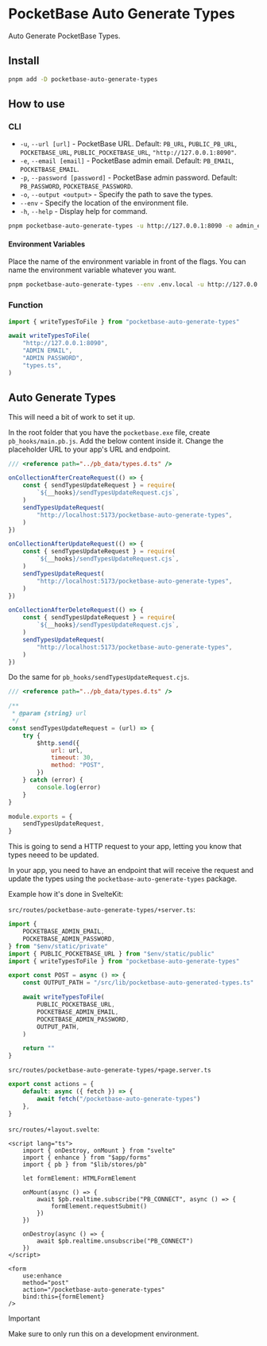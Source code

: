 # PocketBase Auto Generate Types

Auto Generate PocketBase Types.

## Install

```bash
pnpm add -D pocketbase-auto-generate-types
```

## How to use

### CLI

-   `-u`, `--url [url]` - PocketBase URL. Default: `PB_URL`, `PUBLIC_PB_URL`, `POCKETBASE_URL`, `PUBLIC_POCKETBASE_URL`, `"http://127.0.0.1:8090"`.
-   `-e`, `--email [email]` - PocketBase admin email. Default: `PB_EMAIL`, `POCKETBASE_EMAIL`.
-   `-p`, `--password [password]` - PocketBase admin password. Default: `PB_PASSWORD`, `POCKETBASE_PASSWORD`.
-   `-o`, `--output <output>` - Specify the path to save the types.
-   `--env` - Specify the location of the environment file.
-   `-h`, `--help` - Display help for command.

```bash
pnpm pocketbase-auto-generate-types -u http://127.0.0.1:8090 -e admin_email -p admin_password -o types.ts
```

#### Environment Variables

Place the name of the environment variable in front of the flags. You can name the environment variable whatever you want.

```bash
pnpm pocketbase-auto-generate-types --env .env.local -u http://127.0.0.1:8090 -e ADMIN_EMAIL -p ADMIN_PASSWORD -o types.ts
```

### Function

```ts
import { writeTypesToFile } from "pocketbase-auto-generate-types"

await writeTypesToFile(
    "http://127.0.0.1:8090",
    "ADMIN EMAIL",
    "ADMIN PASSWORD",
    "types.ts",
)
```

## Auto Generate Types

This will need a bit of work to set it up.

In the root folder that you have the `pocketbase.exe` file, create `pb_hooks/main.pb.js`. Add the below content inside it. Change the placeholder URL to your app's URL and endpoint.

```js
/// <reference path="../pb_data/types.d.ts" />

onCollectionAfterCreateRequest(() => {
    const { sendTypesUpdateRequest } = require(
        `${__hooks}/sendTypesUpdateRequest.cjs`,
    )
    sendTypesUpdateRequest(
        "http://localhost:5173/pocketbase-auto-generate-types",
    )
})

onCollectionAfterUpdateRequest(() => {
    const { sendTypesUpdateRequest } = require(
        `${__hooks}/sendTypesUpdateRequest.cjs`,
    )
    sendTypesUpdateRequest(
        "http://localhost:5173/pocketbase-auto-generate-types",
    )
})

onCollectionAfterDeleteRequest(() => {
    const { sendTypesUpdateRequest } = require(
        `${__hooks}/sendTypesUpdateRequest.cjs`,
    )
    sendTypesUpdateRequest(
        "http://localhost:5173/pocketbase-auto-generate-types",
    )
})
```

Do the same for `pb_hooks/sendTypesUpdateRequest.cjs`.

```js
/// <reference path="../pb_data/types.d.ts" />

/**
 * @param {string} url
 */
const sendTypesUpdateRequest = (url) => {
    try {
        $http.send({
            url: url,
            timeout: 30,
            method: "POST",
        })
    } catch (error) {
        console.log(error)
    }
}

module.exports = {
    sendTypesUpdateRequest,
}
```

This is going to send a HTTP request to your app, letting you know that types neeed to be updated.

In your app, you need to have an endpoint that will receive the request and update the types using the `pocketbase-auto-generate-types` package.

Example how it's done in SvelteKit:

`src/routes/pocketbase-auto-generate-types/+server.ts`:

```ts
import {
    POCKETBASE_ADMIN_EMAIL,
    POCKETBASE_ADMIN_PASSWORD,
} from "$env/static/private"
import { PUBLIC_POCKETBASE_URL } from "$env/static/public"
import { writeTypesToFile } from "pocketbase-auto-generate-types"

export const POST = async () => {
    const OUTPUT_PATH = "/src/lib/pocketbase-auto-generated-types.ts"

    await writeTypesToFile(
        PUBLIC_POCKETBASE_URL,
        POCKETBASE_ADMIN_EMAIL,
        POCKETBASE_ADMIN_PASSWORD,
        OUTPUT_PATH,
    )

    return ""
}
```

`src/routes/pocketbase-auto-generate-types/+page.server.ts`

```ts
export const actions = {
    default: async ({ fetch }) => {
        await fetch("/pocketbase-auto-generate-types")
    },
}
```

`src/routes/+layout.svelte`:

```svelte
<script lang="ts">
    import { onDestroy, onMount } from "svelte"
    import { enhance } from "$app/forms"
    import { pb } from "$lib/stores/pb"

    let formElement: HTMLFormElement

    onMount(async () => {
        await $pb.realtime.subscribe("PB_CONNECT", async () => {
            formElement.requestSubmit()
        })
    })

    onDestroy(async () => {
        await $pb.realtime.unsubscribe("PB_CONNECT")
    })
</script>

<form
    use:enhance
    method="post"
    action="/pocketbase-auto-generate-types"
    bind:this={formElement}
/>
```

> [!IMPORTANT]
> Make sure to only run this on a development environment.
